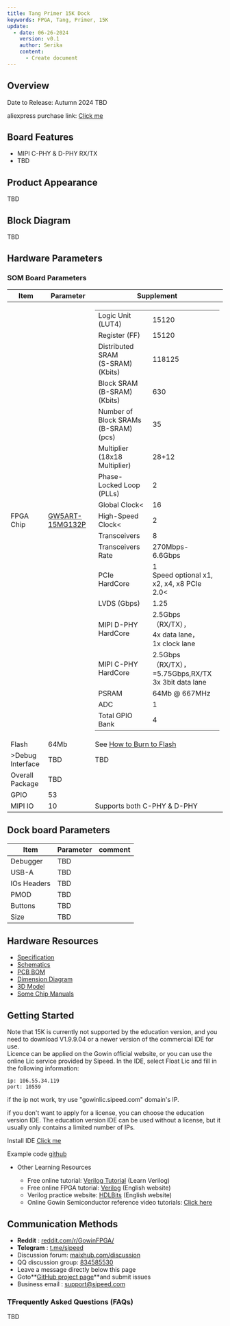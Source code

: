 ```yaml
---
title: Tang Primer 15K Dock
keywords: FPGA, Tang, Primer, 15K
update:
  - date: 06-26-2024
    version: v0.1
    author: Serika
    content:
      - Create document
---
```

## Overview

  Date to Release: Autumn 2024
  TBD

  aliexpress purchase link: [Click me](https://sipeed.aliexpress.com/store/1101739727)

## Board Features

  - MIPI C-PHY & D-PHY RX/TX
  - TBD

## Product Appearance

TBD

## Block Diagram

TBD

## Hardware Parameters

### SOM Board Parameters

<table>
	<thead>
		<tr>
			<th style="text-align:center">Item</th>
			<th style="text-align:center">Parameter</th>
			<th style="text-align:center">Supplement</th>
		</tr>
	</thead>
	<tbody>
		<tr>
			<td style="text-align:left">FPGA Chip</td>
			<td style="text-align:left"><a href="https://www.gowinsemi.com.cn/prod_view.aspx?TypeId=74&FId=t3:10:3&Id=188#G15K">GW5ART-15MG132P</a>
			</td>
			<td style="text-align:left">
				<table>
					<tr>
						<td>Logic Unit (LUT4)</td>
						<td>15120</td>
					</tr>
					<tr>
						<td>Register (FF)</td>
						<td>15120</td>
					</tr>
					<tr>
						<td>Distributed SRAM<br>(S-SRAM) (Kbits)</td>
						<td>118125</td>
					</tr>
					<tr>
						<td>Block SRAM (B-SRAM) (Kbits)</td>
						<td>630</td>
					</tr>
					<tr>
						<td>Number of Block SRAMs (B-SRAM) (pcs)</td>
						<td>35</td>
					</tr>
					<tr>
						<td>Multiplier (18x18 Multiplier)</td>
						<td>28+12</td>
					</tr>
					<tr>
						<td>Phase-Locked Loop (PLLs)</td>
						<td>2</td>
					</tr>
					    <td>Global Clock<</td>
                        <td>16</td>
                    </tr>
                    <tr>
                        <td>High-Speed Clock<</td>
                        <td>2</td>
                    </tr>
					                    <tr>
                        <td>Transceivers</td>
                        <td>8</td>
                    </tr>
                    <tr>
                        <td>Transceivers Rate</td>
                        <td>270Mbps-6.6Gbps</td>
                    </tr>
                    <tr>
                        <td>PCIe HardCore</td>
                        <td>1<br>Speed optional x1, x2, x4, x8 PCIe 2.0<</td>
                    </tr>
                    <tr>
                        <td>LVDS (Gbps)</td>
                        <td>1.25</td>
                    </tr>
					    <td>MIPI D-PHY HardCore</td>
                        <td>2.5Gbps（RX/TX），<br>4x data lane，<br>1x clock lane</td>
                    </tr>
                    <tr>
                        <td>MIPI C-PHY HardCore</td>
                        <td>2.5Gbps（RX/TX），<br>=5.75Gbps,RX/TX<br>3x 3bit data lane</td>
                    </tr>
					<tr>
                        <td>PSRAM</td>
                        <td>64Mb @ 667MHz</td>
                    </tr>
                    <tr>
                        <td>ADC</td>
                        <td>1</td>
                    </tr>
					<tr>
						<td>Total GPIO Bank</td>
						<td>4</td>
				</table>
			</td>
		</tr>
		<tr>
			<td style="text-align:left">Flash</td>
			<td style="text-align:left">64Mb</td>
			<td style="text-align:left">See <a href="#burn_flash">How to Burn to Flash</a></td>
		</tr>
		<tr>
			<td style="text-align:left">>Debug Interface</td>
			<td style="text-align:left">TBD</td>
			<td style="text-align:left">TBD</td>
		</tr>
		<tr>
			<td style="text-align:left">Overall Package</td>
			<td style="text-align:left">TBD</td>
			<td style="text-align:left"></td>
		</tr>
		<tr>
			<td style="text-align:left">GPIO</td>
			<td style="text-align:left"> 53</td>
			<td style="text-align:left"></td>
		</tr>
		<tr>
			<td style="text-align:left"> MIPI IO </td>
			<td style="text-align:left"> 10</td>
			<td style="text-align:left">Supports both C-PHY & D-PHY</td>
		</tr>
	</tbody>
</table>

## Dock board Parameters


<table>
	<thead>
		<tr>
			<th style="text-align:center">Item</th>
			<th style="text-align:center">Parameter</th>
			<th style="text-align:center">comment</th>
		</tr>
	</thead>
	<tbody>
		<tr>
			<td style="text-align:left">Debugger</td>
			<td style="text-align:left">TBD</td>
			<td style="text-align:left"></td>
		</tr>
		<tr>
			<td style="text-align:left">USB-A</td>
			<td style="text-align:left">TBD</td>
			<td style="text-align:left"></td>
		</tr>
		<tr>
			<td style="text-align:left"> IOs Headers </td>
			<td style="text-align:left"> TBD</td>
			<td style="text-align:left"></td>
		</tr>
		<tr>
			<td style="text-align:left"> PMOD </td>
			<td style="text-align:left"> TBD</td>
			<td style="text-align:left"></td>
		</tr>
		<tr>
			<td style="text-align:left">Buttons</td>
			<td style="text-align:left">TBD</td>
			<td style="text-align:left"></td>
		</tr>
		<tr>
			<td style="text-align:left">Size</td>
			<td style="text-align:left">TBD</td>
			<td style="text-align:left"></td>
		</tr>
	</tbody>
</table>

## Hardware Resources

- [Specification](https://dl.sipeed.com/shareURL/TANG/Primer_15K/01_Specification)
- [Schematics](https://dl.sipeed.com/shareURL/TANG/Primer_15K/02_Schematic)
- [PCB BOM](https://dl.sipeed.com/shareURL/TANG/Primer_15K/03_Designator_drawing)
- [Dimension Diagram](https://dl.sipeed.com/shareURL/TANG/Primer_15K/04_Mechanical_drawing)
- [3D Model](https://dl.sipeed.com/shareURL/TANG/Primer_15K/05_3D_file)
- [Some Chip Manuals](https://dl.sipeed.com/shareURL/TANG/Primer_15K/07_Datasheet)


## Getting Started

Note that 15K is currently not supported by the education version, and you need to download V1.9.9.04 or a newer version of the commercial IDE for use.  
Licence can be applied on the Gowin official website, or you can use the online Lic service provided by Sipeed. In the IDE, select Float Lic and fill in the following information:

~~~
ip: 106.55.34.119
port: 10559
~~~

if the ip not work, try use "gowinlic.sipeed.com" domain's IP.

if you don't want to apply for a license, you can  choose the education version IDE. The education version IDE can be used without a license, but it usually only contains a limited number of IPs.

Install IDE [Click me](https://wiki.sipeed.com/hardware/zh/tang/Tang-Nano-Doc/get_started/install-the-ide.html)


Example code [github](https://github.com/sipeed/TangPrimer-15K-example)

- Other Learning Resources

  - Free online tutorial: [Verilog Tutorial](https://www.runoob.com/w3cnote/verilog-tutorial.html) (Learn Verilog)
  - Free online FPGA tutorial: [Verilog](https://www.asic-world.com/verilog/index.html) (English website)
  - Verilog practice website: [HDLBits](https://hdlbits.01xz.net/wiki/Main_Page) (English website)
  - Online Gowin Semiconductor reference video tutorials: [Click here](http://www.gowinsemi.com.cn/video_complex.aspx?FId=n15:15:26)

## Communication Methods

  - **Reddit** : [reddit.com/r/GowinFPGA/](reddit.com/r/GowinFPGA/)
  - **Telegram** : [t.me/sipeed](t.me/sipeed)
  - Discussion forum: [maixhub.com/discussion](https://maixhub.com/discussion)
  - QQ discussion group: [834585530](https://jq.qq.com/?_wv=1027&k=wBb8XUan)
  - Leave a message directly below this page
  - Goto**[GitHub project page](https://github.com/sipeed/TangPrimer-15K-example)**and submit issues
  - Business email : [support@sipeed.com](support@sipeed.com)

### TFrequently Asked Questions (FAQs)

TBD


